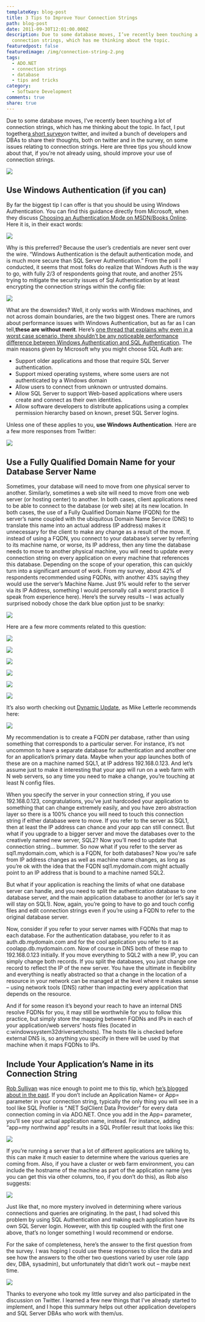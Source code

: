 ```yaml
---
templateKey: blog-post
title: 3 Tips to Improve Your Connection Strings
path: blog-post
date: 2011-09-30T12:01:00.000Z
description: Due to some database moves, I’ve recently been touching a lot of
  connection strings, which has me thinking about the topic.
featuredpost: false
featuredimage: /img/connection-string-2.png
tags:
  - ADO.NET
  - connection strings
  - database
  - tips and tricks
category:
  - Software Development
comments: true
share: true
---
```

Due to some database moves, I’ve recently been touching a lot of connection strings, which has me thinking about the topic. In fact, I put together[a short survey](http://twtpoll.com/be21o8)on twitter, and invited a bunch of developers and DBAs to share their thoughts, both on twitter and in the survey, on some issues relating to connection strings. Here are three tips you should know about that, if you’re not already using, should improve your use of connection strings.

![](/img/connection-string.png)

## Use Windows Authentication (if you can)

By far the biggest tip I can offer is that you should be using Windows Authentication. You can find this guidance directly from Microsoft, when they discuss [Choosing an Authentication Mode on MSDN/Books Online](http://msdn.microsoft.com/en-us/library/ms144284.aspx). Here it is, in their exact words:

![](/img/security-note.png)

Why is this preferred? Because the user’s credentials are never sent over the wire. “Windows Authentication is the default authentication mode, and is much more secure than SQL Server Authentication.” From the poll I conducted, it seems that most folks do realize that Windows Auth is the way to go, with fully 2/3 of respondents going that route, and another 25% trying to mitigate the security issues of Sql Authentication by at least encrypting the connection strings within the config file:

![](/img/connection-string-2.png)

What are the downsides? Well, it only works with Windows machines, and not across domain boundaries, are the two biggest ones. There are rumors about performance issues with Windows Authentication, but as far as I can tell,**these are without merit**. Here’s [one thread that explains why even in a worst case scenario, there shouldn’t be any noticeable performance difference between Windows Authentication and SQL Authentication](http://www.sql-server-performance.com/forum/threads/sql-server-vs-windows-authentication.13099). The main reasons given by Microsoft why you might choose SQL Auth are:

* Support older applications and those that require SQL Server authentication.
* Support mixed operating systems, where some users are not authenticated by a Windows domain
* Allow users to connect from unknown or untrusted domains.
* Allow SQL Server to support Web-based applications where users create and connect as their own identities.
* Allow software developers to distribute applications using a complex permission hierarchy based on known, preset SQL Server logins.

Unless one of these applies to you, **use Windows Authentication**. Here are a few more responses from Twitter:

![](/img/angrypets.png)

## Use a Fully Qualified Domain Name for your Database Server Name

Sometimes, your database will need to move from one physical server to another. Similarly, sometimes a web site will need to move from one web server (or hosting center) to another. In both cases, client applications need to be able to connect to the database (or web site) at its new location. In both cases, the use of a Fully Qualified Domain Name (FQDN) for the server’s name coupled with the ubiquitous Domain Name Service (DNS) to translate this name into an actual address (IP address) makes it unnecessary for the client to make any change as a result of the move. If, instead of using a FQDN, you connect to your database’s server by referring to its machine name, or worse, its IP address, then any time the database needs to move to another physical machine, you will need to update every connection string on every application on every machine that references this database. Depending on the scope of your operation, this can quickly turn into a significant amount of work. From my survey, about 42% of respondents recommended using FQDNs, with another 43% saying they would use the server’s Machine Name. Just 9% would refer to the server via its IP Address, something I would personally call a worst practice (I speak from experience here). Here’s the survey results – I was actually surprised nobody chose the dark blue option just to be snarky:

![](/img/connection-string-3.png)

Here are a few more comments related to this question:

![](/img/twitter-1.png)

![](/img/twitter-2.png)

![](/img/twitter-3.png)

![](/img/twitter-4.png)

![](/img/twitter-5.png)

![](/img/twitter-6.png)

It’s also worth checking out [Dynamic Update](http://technet.microsoft.com/en-us/library/cc771255.aspx), as Mike Letterle recommends here:

![](/img/twitter-7.png)

My recommendation is to create a FQDN per database, rather than using something that corresponds to a particular server. For instance, it’s not uncommon to have a separate database for authentication and another one for an application’s primary data. Maybe when your app launches both of these are on a machine named SQL1, at IP address 192.168.0.123. And let’s assume just to make it interesting that your app will run on a web farm with N web servers, so any time you need to make a change, you’re touching at least N config files.

When you specify the server in your connection string, if you use 192.168.0.123, congratulations, you’ve just hardcoded your application to something that can change extremely easily, and you have zero abstraction layer so there is a 100% chance you will need to touch this connection string if either database were to move. If you refer to the server as SQL1, then at least the IP address can chance and your app can still connect. But what if you upgrade to a bigger server and move the databases over to the creatively named new server, SQL2? Now you’ll need to update that connection string… bummer. So now what if you refer to the server as sql1.mydomain.com, which is a FQDN, for both databases? Now you’re safe from IP address changes as well as machine name changes, as long as you’re ok with the idea that the FQDN sql1.mydomain.com might actually point to an IP address that is bound to a machine named SQL2.

But what if your application is reaching the limits of what one database server can handle, and you need to split the authentication database to one database server, and the main application database to another (or let’s say it will stay on SQL1). Now, again, you’re going to have to go and touch config files and edit connection strings even if you’re using a FQDN to refer to the original database server.

Now, consider if you refer to your server names with FQDNs that map to each database. For the authentication database, you refer to it as auth.db.mydomain.com and for the cool application you refer to it as coolapp.db.mydomain.com. Now of course in DNS both of these map to 192.168.0.123 initially. If you move everything to SQL2 with a new IP, you can simply change both records. If you split the databases, you just change one record to reflect the IP of the new server. You have the ultimate in flexibility and everything is neatly abstracted so that a change in the location of a resource in your network can be managed at the level where it makes sense – using network tools (DNS) rather than impacting every application that depends on the resource.

And if for some reason it’s beyond your reach to have an internal DNS resolve FQDNs for you, it may still be worthwhile for you to follow this practice, but simply store the mapping between FQDNs and IPs in each of your application/web servers’ hosts files (located in c:windowssystem32driversetchosts). The hosts file is checked before external DNS is, so anything you specify in there will be used by that machine when it maps FQDNs to IPs.

## Include Your Application’s Name in its Connection String

[Rob Sullivan](http://datachomp.com/) was nice enough to point me to this tip, which [he’s blogged about in the past](http://datachomp.com/archives/application-connection-ocd). If you don’t include an Application Name= or App= parameter in your connection string, typically the only thing you will see in a tool like SQL Profiler is “.NET SqlClient Data Provider” for every data connection coming in via ADO.NET. Once you add in the App= parameter, you’ll see your actual application name, instead. For instance, adding “app=my northwind app” results in a SQL Profiler result that looks like this:

![](/img/connection-string-4.png)

If you’re running a server that a lot of different applications are talking to, this can make it much easier to determine where the various queries are coming from. Also, if you have a cluster or web farm environment, you can include the hostname of the machine as part of the application name (yes you can get this via other columns, too, if you don’t do this), as Rob also suggests:

![](/img/data-chomp.png)

Just like that, no more mystery involved in determining where various connections and queries are originating. In the past, I had solved this problem by using SQL Authentication and making each application have its own SQL Server login. However, with this tip coupled with the first one above, that’s no longer something I would recommend or endorse.

For the sake of completeness, here’s the answer to the first question from the survey. I was hoping I could use these responses to slice the data and see how the answers to the other two questions varied by user role (app dev, DBA, sysadmin), but unfortunately that didn’t work out – maybe next time.

![](/img/professionally.png)

Thanks to everyone who took my little survey and also participated in the discussion on Twitter. I learned a few new things that I’ve already started to implement, and I hope this summary helps out other application developers and SQL Server DBAs who work with them/us.